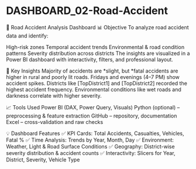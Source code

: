 # DASHBOARD_02-Road-Accident
🚦 Road Accident Analysis Dashboard
📊 Objective
To analyze road accident data and identify:

High-risk zones
Temporal accident trends
Environmental & road condition patterns
Severity distribution across districts The insights are visualized in a Power BI dashboard with interactivity, filters, and professional layout.


🧠 Key Insights
Majority of accidents are *slight, but *fatal accidents are higher in rural and poorly lit roads.
Fridays and evenings (4–7 PM) show accident spikes.
Districts like [TopDistrict1] and [TopDistrict2] recorded the highest accident frequency.
Environmental conditions like wet roads and darkness correlate with higher severity.

📈 Tools Used
Power BI (DAX, Power Query, Visuals)
Python (optional) – preprocessing & feature extraction
GitHub – repository, documentation
Excel – cross-validation and raw checks


💡 Dashboard Features
✅ KPI Cards: Total Accidents, Casualties, Vehicles, Fatal %
✅ Time Analysis: Trends by Year, Month, Day
✅ Environment: Weather, Light & Road Surface Conditions
✅ Geography: District-wise severity distribution & accident counts
✅ Interactivity: Slicers for Year, District, Severity, Vehicle Type
